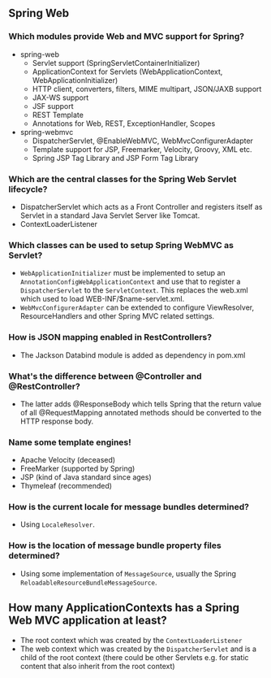 
## Spring Web

### Which modules provide Web and MVC support for Spring?
* spring-web
    - Servlet support (SpringServletContainerInitializer)
    - ApplicationContext for Servlets (WebApplicationContext, WebApplicationInitializer)
    - HTTP client, converters, filters, MIME multipart, JSON/JAXB support
    - JAX-WS support
    - JSF support
    - REST Template
    - Annotations for Web, REST, ExceptionHandler, Scopes
* spring-webmvc
    - DispatcherServlet, @EnableWebMVC, WebMvcConfigurerAdapter
    - Template support for JSP, Freemarker, Velocity, Groovy, XML etc.
    - Spring JSP Tag Library and JSP Form Tag Library

### Which are the central classes for the Spring Web Servlet lifecycle?
* DispatcherServlet which acts as a Front Controller and registers
  itself as Servlet in a standard Java Servlet Server like Tomcat.
* ContextLoaderListener

### Which classes can be used to setup Spring WebMVC as Servlet?
* `WebApplicationInitializer` must be implemented to setup an `AnnotationConfigWebApplicationContext`
  and use that to register a `DispatcherServlet` to the `ServletContext`. This replaces the web.xml
  which used to load WEB-INF/$name-servlet.xml.
* `WebMvcConfigurerAdapter` can be extended to configure ViewResolver, ResourceHandlers and other
  Spring MVC related settings.

### How is JSON mapping enabled in RestControllers?
* The Jackson Databind module is added as dependency in pom.xml

### What's the difference between @Controller and @RestController?
* The latter adds @ResponseBody which tells Spring that the return value
  of all @RequestMapping annotated methods should be converted to the
  HTTP response body.

### Name some template engines!
* Apache Velocity (deceased)
* FreeMarker (supported by Spring)
* JSP (kind of Java standard since ages)
* Thymeleaf (recommended)

### How is the current locale for message bundles determined?
* Using `LocaleResolver`.

### How is the location of message bundle property files determined?
* Using some implementation of `MessageSource`, usually the Spring
  `ReloadableResourceBundleMessageSource`.

## How many ApplicationContexts has a Spring Web MVC application at least?
* The root context which was created by the `ContextLoaderListener`
* The web context which was created by the `DispatcherServlet` and is a child of the root context
  (there could be other Servlets e.g. for static content that also inherit from the root context)
